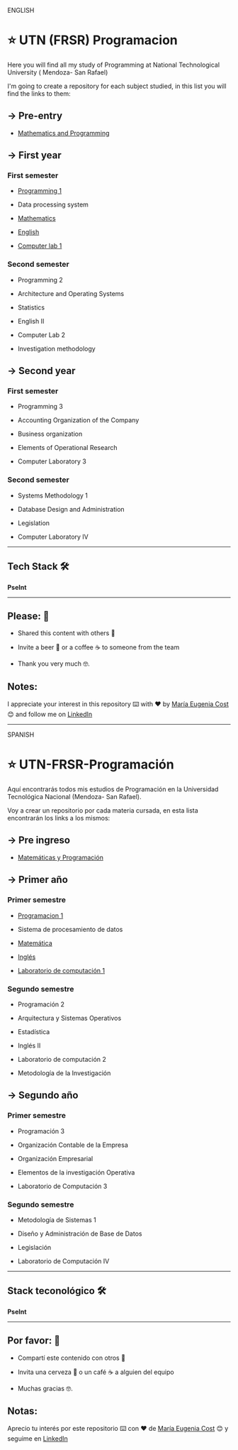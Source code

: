 ENGLISH 

# :star: UTN (FRSR) Programacion

Here you will find all my study of Programming at  National Technological University ( Mendoza- San Rafael)

I'm going to create a repository for each subject studied, in this list you will find the links to them:

## -> Pre-entry

- [Mathematics and Programming](https://github.com/eugenia1984/UTNFRSR-ingreso)

## -> First year

### First semester

- [Programming 1](https://github.com/eugenia1984/UTN-FRSR-Programacion1)

- Data processing system

- [Mathematics](https://github.com/eugenia1984/UTN-FRSR-Matematica)

- [English](https://github.com/eugenia1984/UTN-FRSR-Ingles1)

- [Computer lab 1](https://github.com/eugenia1984/UTN-FRSR-Laboratorio-de-computacion-1)

### Second semester


- Programming 2

- Architecture and Operating Systems

- Statistics

- English II

- Computer Lab 2

- Investigation methodology


## -> Second year


### First semester

- Programming 3

- Accounting Organization of the Company

- Business organization

- Elements of Operational Research

- Computer Laboratory 3


### Second semester

- Systems Methodology 1

- Database Design and Administration

- Legislation

- Computer Laboratory IV


---

## Tech Stack 🛠️

**PseInt**

---


## Please: 🎁

- Shared this content with others 📢

- Invite a beer 🍺 or a coffee ☕ to someone from the team

- Thank you very much 🤓.


## Notes: 

I appreciate your interest in this repository ⌨️ with ❤️ by [María Eugenia Cost](https://github.com/eugenia1984)  😊 and follow me on [LinkedIn](https://www.linkedin.com/in/maríaeugeniacosta/)

---

SPANISH

# :star: UTN-FRSR-Programación

Aquí encontrarás todos mis estudios de Programación en la Universidad Tecnológica Nacional (Mendoza- San Rafael).

Voy a crear un repositorio por cada materia cursada, en esta lista encontrarán los links a los mismos:

## -> Pre ingreso

- [Matemáticas y Programación](https://github.com/eugenia1984/UTNFRSR-ingreso)

## -> Primer año

### Primer semestre

- [Programacion 1](https://github.com/eugenia1984/UTN-FRSR-Programacion1)

- Sistema de procesamiento de datos

- [Matemática](https://github.com/eugenia1984/UTN-FRSR-Matematica)

- [Inglés](https://github.com/eugenia1984/UTN-FRSR-Ingles1)

- [Laboratorio de computación 1](https://github.com/eugenia1984/UTN-FRSR-Laboratorio-de-computacion-1)

### Segundo semestre


- Programación 2

- Arquitectura y Sistemas Operativos

- Estadística

- Inglés II

-  Laboratorio de computación 2

- Metodología de la Investigación


## -> Segundo año


### Primer semestre

- Programación 3

- Organización Contable de la Empresa

- Organización Empresarial

- Elementos de la investigación Operativa

- Laboratorio de Computación 3


### Segundo semestre

- Metodología de Sistemas 1

- Diseño y Administración de Base de Datos

- Legislación

- Laboratorio de Computación IV

---

## Stack teconológico 🛠️

**PseInt**

---


## Por favor: 🎁

- Compartí este contenido con otros 📢

- Invita una cerveza 🍺 o un café ☕ a alguien del equipo

- Muchas gracias 🤓.


## Notas: 

Aprecio tu interés por este repositorio ⌨️ con ❤️ de [María Eugenia Cost](https://github.com/eugenia1984)  😊 y seguime en [LinkedIn](https://www.linkedin.com/in/maríaeugeniacosta/)

